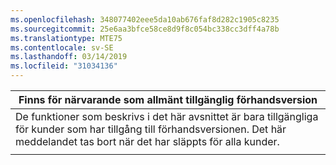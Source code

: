 ```yaml
---
ms.openlocfilehash: 348077402eee5da10ab676faf8d282c1905c8235
ms.sourcegitcommit: 25e6aa3bfce58ce8d9f8c054bc338cc3dff4a78b
ms.translationtype: MTE75
ms.contentlocale: sv-SE
ms.lasthandoff: 03/14/2019
ms.locfileid: "31034136"
---
```

|                                                                     Finns för närvarande som allmänt tillgänglig förhandsversion                                                                      |
|----------------------------------------------------------------------------------------------------------------------------------------------------------------------|
| De funktioner som beskrivs i det här avsnittet är bara tillgängliga för kunder som har tillgång till förhandsversionen. Det här meddelandet tas bort när det har släppts för alla kunder. |
|                                                                                                                                                                      |

